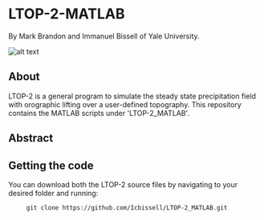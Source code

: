 # LTOP-2-MATLAB

   By Mark Brandon and Immanuel Bissell of Yale University. 
   
 ![alt text](https://github.com/Icbissell/LTOP-2_MATLAB/blob/main/misc/Precipitation_Field.png)

## About
   LTOP-2 is a general program to simulate the steady state precipitation field with orographic lifting over a user-defined topography. This repository contains the MATLAB scripts under 'LTOP-2_MATLAB'.  

## Abstract
   
## Getting the code
   You can download both the  LTOP-2 source files by navigating to your desired folder and running:
   
         git clone https://github.com/Icbissell/LTOP-2_MATLAB.git 
